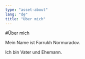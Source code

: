 ```yaml
---
type: "asset-about"
lang: "de"
title: "Über mich"
---
```


#Über mich


Mein Name ist Farrukh Normuradov.

Ich bin Vater und Ehemann.